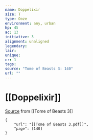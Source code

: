 ```yaml
---
name: Doppelixir
size: T
type: Ooze
environment: any, urban
hp: 45
ac: 13
initiative: 3
alignment: unaligned
legendary: 
lair: 
unique: 
cr: 1
tags: 
source: "Tome of Beasts 3: 140"
url: ""
---
```

# [[Doppelixir]]

[Source](zotero://open-pdf/library/items/BLGR9HVR?page=140) from [[Tome of Beasts 3]]

```pdf
{
	"url": "[[Tome of Beasts 3.pdf]]",
	"page": [140]
}
```


